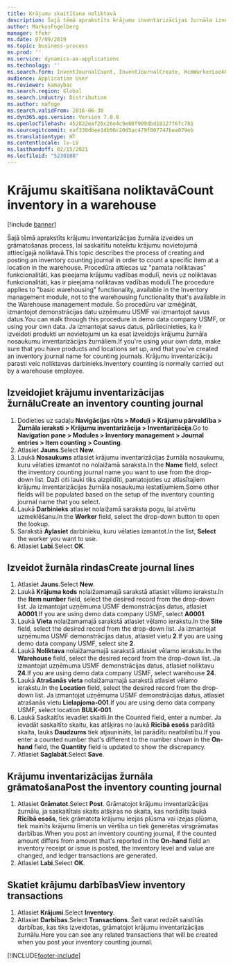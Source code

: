 ```yaml
---
title: Krājumu skaitīšana noliktavā
description: Šajā tēmā aprakstīts krājumu inventarizācijas žurnāla izveides un grāmatošanas process, lai saskaitītu noteiktu krājumu novietojumā attiecīgajā noliktavā.
author: MarkusFogelberg
manager: tfehr
ms.date: 07/09/2019
ms.topic: business-process
ms.prod: ''
ms.service: dynamics-ax-applications
ms.technology: ''
ms.search.form: InventJournalCount, InventJournalCreate, HcmWorkerLookUp, InventItemIdLookupSimple, InventLocationIdLookup, WMSLocationIdLookup, InventTrans
audience: Application User
ms.reviewer: kamaybac
ms.search.region: Global
ms.search.industry: Distribution
ms.author: mafoge
ms.search.validFrom: 2016-06-30
ms.dyn365.ops.version: Version 7.0.0
ms.openlocfilehash: 452822eaf26c26e4c9e00f909dbd18127f6fc781
ms.sourcegitcommit: eaf330dbee1db96c20d5ac479f007747bea079eb
ms.translationtype: HT
ms.contentlocale: lv-LV
ms.lasthandoff: 02/15/2021
ms.locfileid: "5230108"
---
```

# <a name="count-inventory-in-a-warehouse"></a><span data-ttu-id="b52ee-103">Krājumu skaitīšana noliktavā</span><span class="sxs-lookup"><span data-stu-id="b52ee-103">Count inventory in a warehouse</span></span>

[!include [banner](../../includes/banner.md)]

<span data-ttu-id="b52ee-104">Šajā tēmā aprakstīts krājumu inventarizācijas žurnāla izveides un grāmatošanas process, lai saskaitītu noteiktu krājumu novietojumā attiecīgajā noliktavā.</span><span class="sxs-lookup"><span data-stu-id="b52ee-104">This topic describes the process of creating and posting an inventory counting journal in order to count a specific item at a location in the warehouse.</span></span> <span data-ttu-id="b52ee-105">Procedūra attiecas uz "pamata noliktavas" funkcionalitāti, kas pieejama krājumu vadības modulī, nevis uz noliktavas funkcionalitāti, kas ir pieejama noliktavas vadības modulī.</span><span class="sxs-lookup"><span data-stu-id="b52ee-105">The procedure applies to "basic warehousing" functionality, available in the Inventory management module, not to the warehousing functionality that's available in the Warehouse management module.</span></span> <span data-ttu-id="b52ee-106">Šo procedūru var izmēģināt, izmantojot demonstrācijas datu uzņēmumu USMF vai izmantojot savus datus.</span><span class="sxs-lookup"><span data-stu-id="b52ee-106">You can walk through this procedure in demo data company USMF, or using your own data.</span></span> <span data-ttu-id="b52ee-107">Ja izmantojat savus datus, pārliecinieties, ka ir izveidoti produkti un novietojumi un ka esat izveidojis krājumu žurnāla nosaukumu inventarizācijas žurnāliem.</span><span class="sxs-lookup"><span data-stu-id="b52ee-107">If you're using your own data, make sure that you have products and locations set up, and that you've created an inventory journal name for counting journals.</span></span> <span data-ttu-id="b52ee-108">Krājumu inventarizāciju parasti veic noliktavas darbinieks.</span><span class="sxs-lookup"><span data-stu-id="b52ee-108">Inventory counting is normally carried out by a warehouse employee.</span></span>


## <a name="create-an-inventory-counting-journal"></a><span data-ttu-id="b52ee-109">Izveidojiet krājumu inventarizācijas žurnālu</span><span class="sxs-lookup"><span data-stu-id="b52ee-109">Create an inventory counting journal</span></span>
1. <span data-ttu-id="b52ee-110">Dodieties uz sadaļu **Navigācijas rūts > Moduļi > Krājumu pārvaldība > Žurnāla ieraksti > Krājumu inventarizācija > Inventarizācija**.</span><span class="sxs-lookup"><span data-stu-id="b52ee-110">Go to **Navigation pane > Modules > Inventory management > Journal entries > Item counting > Counting**.</span></span>
2. <span data-ttu-id="b52ee-111">Atlasiet **Jauns**.</span><span class="sxs-lookup"><span data-stu-id="b52ee-111">Select **New**.</span></span>
3. <span data-ttu-id="b52ee-112">Laukā **Nosaukums** atlasiet krājumu inventarizācijas žurnāla nosaukumu, kuru vēlaties izmantot no nolaižamā saraksta.</span><span class="sxs-lookup"><span data-stu-id="b52ee-112">In the **Name** field, select the inventory counting journal name you want to use from the drop-down list.</span></span> <span data-ttu-id="b52ee-113">Daži citi lauki tiks aizpildīti, pamatojoties uz atlasītajiem krājumu inventarizācijas žurnāla nosaukuma iestatījumiem.</span><span class="sxs-lookup"><span data-stu-id="b52ee-113">Some other fields will be populated based on the setup of the inventory counting journal name that you select.</span></span>  
4. <span data-ttu-id="b52ee-114">Laukā **Darbinieks** atlasiet nolaižamā saraksta pogu, lai atvērtu uzmeklēšanu.</span><span class="sxs-lookup"><span data-stu-id="b52ee-114">In the **Worker** field, select the drop-down button to open the lookup.</span></span>
5. <span data-ttu-id="b52ee-115">Sarakstā **Aylasiet** darbinieku, kuru vēlaties izmantot.</span><span class="sxs-lookup"><span data-stu-id="b52ee-115">In the list, **Select** the worker you want to use.</span></span>
6. <span data-ttu-id="b52ee-116">Atlasiet **Labi**.</span><span class="sxs-lookup"><span data-stu-id="b52ee-116">Select **OK**.</span></span>

## <a name="create-journal-lines"></a><span data-ttu-id="b52ee-117">Izveidot žurnāla rindas</span><span class="sxs-lookup"><span data-stu-id="b52ee-117">Create journal lines</span></span>
1. <span data-ttu-id="b52ee-118">Atlasiet **Jauns**.</span><span class="sxs-lookup"><span data-stu-id="b52ee-118">Select **New**.</span></span>
2. <span data-ttu-id="b52ee-119">Laukā **Krājuma kods** nolaižamamajā sarakstā atlasiet vēlamo ierakstu.</span><span class="sxs-lookup"><span data-stu-id="b52ee-119">In the **Item number** field, select the desired record from the drop-down list.</span></span> <span data-ttu-id="b52ee-120">Ja izmantojat uzņēmuma USMF demonstrācijas datus, atlasiet **A0001**.</span><span class="sxs-lookup"><span data-stu-id="b52ee-120">If you are using demo data company USMF, select **A0001**.</span></span>  
3. <span data-ttu-id="b52ee-121">Laukā **Vieta** nolaižamamajā sarakstā atlasiet vēlamo ierakstu.</span><span class="sxs-lookup"><span data-stu-id="b52ee-121">In the **Site** field, select the desired record from the drop-down list.</span></span> <span data-ttu-id="b52ee-122">Ja izmantojat uzņēmuma USMF demonstrācijas datus, atlasiet vietu **2**.</span><span class="sxs-lookup"><span data-stu-id="b52ee-122">If you are using demo data company USMF, select site **2**.</span></span>
4. <span data-ttu-id="b52ee-123">Laukā **Noliktava** nolaižamamajā sarakstā atlasiet vēlamo ierakstu.</span><span class="sxs-lookup"><span data-stu-id="b52ee-123">In the **Warehouse** field, select the desired record from the drop-down list.</span></span> <span data-ttu-id="b52ee-124">Ja izmantojat uzņēmuma USMF demonstrācijas datus, atlasiet noliktavu **24**.</span><span class="sxs-lookup"><span data-stu-id="b52ee-124">If you are using demo data company USMF, select warehouse **24**.</span></span>  
5. <span data-ttu-id="b52ee-125">Laukā **Atrašanās vieta** nolaižamamajā sarakstā atlasiet vēlamo ierakstu.</span><span class="sxs-lookup"><span data-stu-id="b52ee-125">In the **Location** field, select the desired record from the drop-down list.</span></span> <span data-ttu-id="b52ee-126">Ja izmantojat uzņēmuma USMF demonstrācijas datus, atlasiet atrašanās vietu **Lielapjoma-001**.</span><span class="sxs-lookup"><span data-stu-id="b52ee-126">If you are using demo data company USMF, select location **BULK-001**.</span></span>  
6. <span data-ttu-id="b52ee-127">Laukā Saskaitīts ievadiet skaitli.</span><span class="sxs-lookup"><span data-stu-id="b52ee-127">In the Counted field, enter a number.</span></span> <span data-ttu-id="b52ee-128">Ja ievadāt saskaitīto skaitu, kas atšķiras no laukā **Rīcībā esošs** parādītā skaita, lauks **Daudzums** tiek atjaunināts, lai parādītu neatbilstību.</span><span class="sxs-lookup"><span data-stu-id="b52ee-128">If you enter a counted number that's different to the number shown in the **On-hand** field, the **Quantity** field is updated to show the discrepancy.</span></span>  
7. <span data-ttu-id="b52ee-129">Atlasiet **Saglabāt**.</span><span class="sxs-lookup"><span data-stu-id="b52ee-129">Select **Save**.</span></span>

## <a name="post-the-inventory-counting-journal"></a><span data-ttu-id="b52ee-130">Krājumu inventarizācijas žurnāla grāmatošana</span><span class="sxs-lookup"><span data-stu-id="b52ee-130">Post the inventory counting journal</span></span>
1. <span data-ttu-id="b52ee-131">Atlasiet **Grāmatot**.</span><span class="sxs-lookup"><span data-stu-id="b52ee-131">Select **Post**.</span></span> <span data-ttu-id="b52ee-132">Grāmatojot krājumu inventarizācijas žurnālu, ja saskaitītais skaits atšķiras no skaita, kas norādīts laukā **Rīcībā esošs**, tiek grāmatota krājumu ieejas plūsma vai izejas plūsma, tiek mainīts krājumu līmenis un vērtība un tiek ģenerētas virsgrāmatas darbības.</span><span class="sxs-lookup"><span data-stu-id="b52ee-132">When you post an inventory counting journal, if the counted amount differs from amount that's reported in the **On-hand** field an inventory receipt or issue is posted, the inventory level and value are changed, and ledger transactions are generated.</span></span>
2. <span data-ttu-id="b52ee-133">Atlasiet **Labi**.</span><span class="sxs-lookup"><span data-stu-id="b52ee-133">Select **OK**.</span></span>

## <a name="view-inventory-transactions"></a><span data-ttu-id="b52ee-134">Skatiet krājumu darbības</span><span class="sxs-lookup"><span data-stu-id="b52ee-134">View inventory transactions</span></span>
1. <span data-ttu-id="b52ee-135">Atlasiet **Krājumi**.</span><span class="sxs-lookup"><span data-stu-id="b52ee-135">Select **Inventory**.</span></span>
2. <span data-ttu-id="b52ee-136">Atlasiet **Darbības**.</span><span class="sxs-lookup"><span data-stu-id="b52ee-136">Select **Transactions**.</span></span> <span data-ttu-id="b52ee-137">Šeit varat redzēt saistītās darbības, kas tiks izveidotas, grāmatojot krājumu inventarizācijas žurnālu.</span><span class="sxs-lookup"><span data-stu-id="b52ee-137">Here you can see any related transactions that will be created when you post your inventory counting journal.</span></span>   



[!INCLUDE[footer-include](../../../includes/footer-banner.md)]